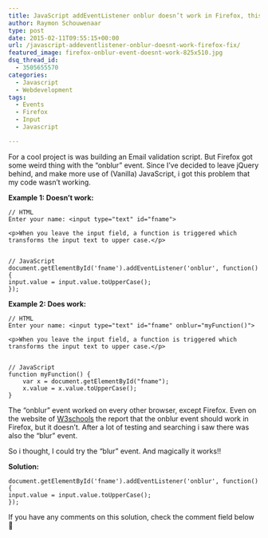 ```yaml
---
title: JavaScript addEventListener onblur doesn’t work in Firefox, this is the fix!
author: Raymon Schouwenaar
type: post
date: 2015-02-11T09:55:15+00:00
url: /javascript-addeventlistener-onblur-doesnt-work-firefox-fix/
featured_image: firefox-onblur-event-doesnt-work-825x510.jpg
dsq_thread_id:
  - 3505655570
categories:
  - Javascript
  - Webdevelopment
tags:
  - Events
  - Firefox
  - Input
  - Javascript

---
```

For a cool project is was building an Email validation script. But Firefox got some weird thing with the &#8220;onblur&#8221; event. Since I&#8217;ve decided to leave jQuery behind, and make more use of (Vanilla) JavaScript, i got this problem that my code wasn&#8217;t working.

**Example 1: Doesn&#8217;t work:**

    // HTML
    Enter your name: <input type="text" id="fname">

    <p>When you leave the input field, a function is triggered which transforms the input text to upper case.</p>


    // JavaScript
    document.getElementById('fname').addEventListener('onblur', function() {
    input.value = input.value.toUpperCase();
    });


**Example 2: Does work:**

    // HTML
    Enter your name: <input type="text" id="fname" onblur="myFunction()">

    <p>When you leave the input field, a function is triggered which transforms the input text to upper case.</p>


    // JavaScript
    function myFunction() {
        var x = document.getElementById("fname");
        x.value = x.value.toUpperCase();
    }


The &#8220;onblur&#8221; event worked on every other browser, except Firefox. Even on the website of [W3schools][1] the report that the onblur event should work in Firefox, but it doesn&#8217;t. After a lot of testing and searching i saw there was also the &#8220;blur&#8221; event.

So i thought, I could try the &#8220;blur&#8221; event. And magically it works!!

**Solution:**

    document.getElementById('fname').addEventListener('onblur', function() {
    input.value = input.value.toUpperCase();
    });


If you have any comments on this solution, check the comment field below 🙂

 [1]: http://www.w3schools.com/jsref/event_onblur.asp